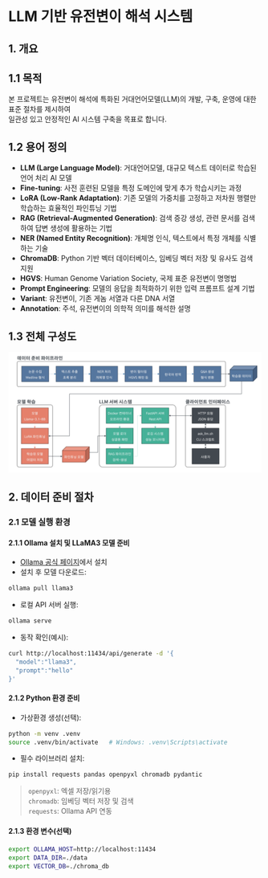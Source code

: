 # LLM 기반 유전변이 해석 시스템

## 1. 개요

## 1.1 목적
본 프로젝트는 유전변이 해석에 특화된 거대언어모델(LLM)의 개발, 구축, 운영에 대한 표준 절차를 제시하여  
일관성 있고 안정적인 AI 시스템 구축을 목표로 합니다.

## 1.2 용어 정의
- **LLM (Large Language Model)**: 거대언어모델, 대규모 텍스트 데이터로 학습된 언어 처리 AI 모델  
- **Fine-tuning**: 사전 훈련된 모델을 특정 도메인에 맞게 추가 학습시키는 과정  
- **LoRA (Low-Rank Adaptation)**: 기존 모델의 가중치를 고정하고 저차원 행렬만 학습하는 효율적인 파인튜닝 기법  
- **RAG (Retrieval-Augmented Generation)**: 검색 증강 생성, 관련 문서를 검색하여 답변 생성에 활용하는 기법  
- **NER (Named Entity Recognition)**: 개체명 인식, 텍스트에서 특정 개체를 식별하는 기술  
- **ChromaDB**: Python 기반 벡터 데이터베이스, 임베딩 벡터 저장 및 유사도 검색 지원  
- **HGVS**: Human Genome Variation Society, 국제 표준 유전변이 명명법  
- **Prompt Engineering**: 모델의 응답을 최적화하기 위한 입력 프롬프트 설계 기법  
- **Variant**: 유전변이, 기존 게놈 서열과 다른 DNA 서열  
- **Annotation**: 주석, 유전변이의 의학적 의미를 해석한 설명  

## 1.3 전체 구성도

![전체 구성도](https://raw.githubusercontent.com/kjh594/LLM_Test/main/image/diagram.png)


## 2. 데이터 준비 절차

### 2.1 모델 실행 환경

#### 2.1.1 Ollama 설치 및 LLaMA3 모델 준비
- [Ollama 공식 페이지](https://ollama.com/)에서 설치  
- 설치 후 모델 다운로드:

```bash
ollama pull llama3
```

- 로컬 API 서버 실행:

```bash
ollama serve
```

- 동작 확인(예시):

```bash
curl http://localhost:11434/api/generate -d '{
  "model":"llama3",
  "prompt":"hello"
}'
```

#### 2.1.2 Python 환경 준비
- 가상환경 생성(선택):

```bash
python -m venv .venv
source .venv/bin/activate   # Windows: .venv\Scripts\activate
```

- 필수 라이브러리 설치:

```bash
pip install requests pandas openpyxl chromadb pydantic
```

> `openpyxl`: 엑셀 저장/읽기용  
> `chromadb`: 임베딩 벡터 저장 및 검색  
> `requests`: Ollama API 연동  

#### 2.1.3 환경 변수(선택)

```bash
export OLLAMA_HOST=http://localhost:11434
export DATA_DIR=./data
export VECTOR_DB=./chroma_db
```
